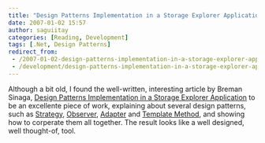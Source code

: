 ```yaml
---
title: "Design Patterns Implementation in a Storage Explorer Application"
date: 2007-01-02 15:57
author: saguiitay
categories: [Reading, Development]
tags: [.Net, Design Patterns]
redirect_from:
 - /2007-01-02-design-patterns-implementation-in-a-storage-explorer-application/
 - /development/design-patterns-implementation-in-a-storage-explorer-application/
---
```

Although a bit old, I found the well-written, interesting article by Breman Sinaga, [Design Patterns Implementation in a Storage Explorer Application](http://www.codeproject.com/cs/design/sinagastorageexplorer.asp) to be an excellente piece of work, explaining about several design patterns, such as [Strategy](http://en.wikipedia.org/wiki/Strategy_pattern), [Observer](http://en.wikipedia.org/wiki/Observer_design_pattern), [Adapter](http://en.wikipedia.org/wiki/Adapter_pattern) and [Template Method](http://en.wikipedia.org/wiki/Template_method_design_pattern), and showing how to corperate them all together. The result looks like a well designed, well thought-of, tool.


